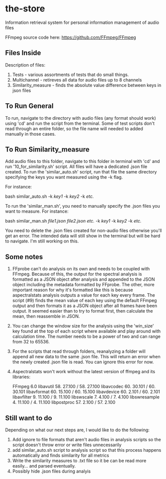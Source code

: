 # the-store
Information retrieval system for personal information management of audio files

FFmpeg source code here: https://github.com/FFmpeg/FFmpeg

## Files Inside
Description of files:
1. Tests - various assortments of tests that do small things.
2. Multichannel - retireves all data for audio files up to 8 channels
3. Similarity_measure - finds the absolute value difference between keys in json files

## To Run General
To run, navigate to the directory with audio files (any format should work) using 'cd' and run the script from the terminal. Some of test scripts don't read through an entire folder, so the file name will needed to added manually in those cases.

## To Run Similarity_measure
Add audio files to this folder, navigate to this folder in terminal with 'cd' and run '10_for_similarity.sh' script. All files will have a dedicated .json file created. To run the 'similar_auto.sh' script, run that file the same directory specifying the keys you want measured using the -k flag.

For instance:

bash similar_auto.sh -k *key1* -k *key2* -k *etc.*

To run the 'similar_man.sh', you need to manually specify the .json files you want to measure. For instance:

bash similar_man.sh *file1.json file2.json etc.* -k *key1* -k *key2* -k *etc.*

You need to delete the .json files created for non-audio files otherwise you'll get an error. The intended data will still show in the terminal but will be hard to navigate. I'm still working on this.

## Some notes
1. FFprobe can't do analysis on its own and needs to be coupled with FFmpeg. Because of this, the output for the spectral analysis is formatted as a JSON object after analysis and appended to the JSON object including the metadata formatted by FFprobe. The other, more important reason for why it's formatted like this is because aspectralstats analysis outputs a value for each key every frame. The script (#9) finds the mean value of each key using the default FFmpeg output and then formats it as a JSON object after all frames have been output. It seemed easier than to try to format first, then calculate the mean, then reassemble in JSON.
2. You can change the window size for the analysis using the 'win_size' key found at the top of each script where available and play around with calculation time. The number needs to be a power of two and can range from 32 to 65536.
3. For the scripts that read through folders, reanalyzing a folder will append all new data to the same .json file. This will return an error when the newly created .json file is read. You can ignore this error for now.
4. Aspectralstats won't work without the latest version of ffmpeg and its libraries:

    FFmpeg 6.0
    libavutil      58. 27.100 / 58. 27.100
    libavcodec     60. 30.101 / 60. 30.101
    libavformat    60. 15.100 / 60. 15.100
    libavdevice    60.  2.101 / 60.  2.101
    libavfilter     9. 11.100 /  9. 11.100
    libswscale      7.  4.100 /  7.  4.100
    libswresample   4. 11.100 /  4. 11.100
    libpostproc    57.  2.100 / 57.  2.100

## Still want to do
Depending on what our next steps are, I would like to do the following:
1. Add ignore to file formats that aren't audio files in analysis scripts so the script doesn't throw error or write files unnecessarily
2. add similar_auto.sh script to analysis script so that this process happens automatically and finds similarity for all metrics
3. Write the similarity measures to .txt file so it be can be read more easily... and parsed eventually.
4. Possibly hide .json files during analyis
